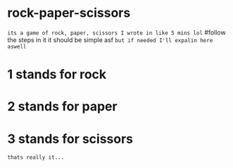 # rock-paper-scissors
```its a game of rock, paper, scissors I wrote in like 5 mins lol```
#follow the steps in it it should be simple asf
```but if needed I'll expalin here aswell```
# 1 stands for rock
# 2 stands for paper
# 3 stands for scissors 

``thats really it...``

